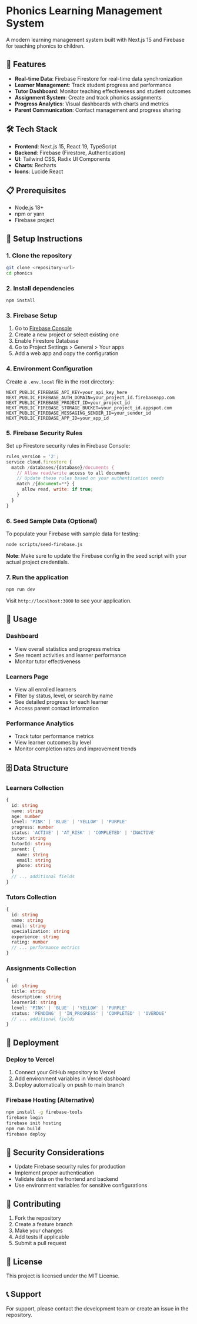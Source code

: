 # Phonics Learning Management System

A modern learning management system built with Next.js 15 and Firebase for teaching phonics to children.

## 🚀 Features

- **Real-time Data**: Firebase Firestore for real-time data synchronization
- **Learner Management**: Track student progress and performance
- **Tutor Dashboard**: Monitor teaching effectiveness and student outcomes
- **Assignment System**: Create and track phonics assignments
- **Progress Analytics**: Visual dashboards with charts and metrics
- **Parent Communication**: Contact management and progress sharing

## 🛠️ Tech Stack

- **Frontend**: Next.js 15, React 19, TypeScript
- **Backend**: Firebase (Firestore, Authentication)
- **UI**: Tailwind CSS, Radix UI Components
- **Charts**: Recharts
- **Icons**: Lucide React

## 📋 Prerequisites

- Node.js 18+ 
- npm or yarn
- Firebase project

## 🔧 Setup Instructions

### 1. Clone the repository

```bash
git clone <repository-url>
cd phonics
```

### 2. Install dependencies

```bash
npm install
```

### 3. Firebase Setup

1. Go to [Firebase Console](https://console.firebase.google.com/)
2. Create a new project or select existing one
3. Enable Firestore Database
4. Go to Project Settings > General > Your apps
5. Add a web app and copy the configuration

### 4. Environment Configuration

Create a `.env.local` file in the root directory:

```env
NEXT_PUBLIC_FIREBASE_API_KEY=your_api_key_here
NEXT_PUBLIC_FIREBASE_AUTH_DOMAIN=your_project_id.firebaseapp.com
NEXT_PUBLIC_FIREBASE_PROJECT_ID=your_project_id
NEXT_PUBLIC_FIREBASE_STORAGE_BUCKET=your_project_id.appspot.com
NEXT_PUBLIC_FIREBASE_MESSAGING_SENDER_ID=your_sender_id
NEXT_PUBLIC_FIREBASE_APP_ID=your_app_id
```

### 5. Firebase Security Rules

Set up Firestore security rules in Firebase Console:

```javascript
rules_version = '2';
service cloud.firestore {
  match /databases/{database}/documents {
    // Allow read/write access to all documents
    // Update these rules based on your authentication needs
    match /{document=**} {
      allow read, write: if true;
    }
  }
}
```

### 6. Seed Sample Data (Optional)

To populate your Firebase with sample data for testing:

```bash
node scripts/seed-firebase.js
```

**Note**: Make sure to update the Firebase config in the seed script with your actual project credentials.

### 7. Run the application

```bash
npm run dev
```

Visit `http://localhost:3000` to see your application.

## 📱 Usage

### Dashboard
- View overall statistics and progress metrics
- See recent activities and learner performance
- Monitor tutor effectiveness

### Learners Page
- View all enrolled learners
- Filter by status, level, or search by name
- See detailed progress for each learner
- Access parent contact information

### Performance Analytics
- Track tutor performance metrics
- View learner outcomes by level
- Monitor completion rates and improvement trends

## 🗄️ Data Structure

### Learners Collection
```typescript
{
  id: string
  name: string
  age: number
  level: 'PINK' | 'BLUE' | 'YELLOW' | 'PURPLE'
  progress: number
  status: 'ACTIVE' | 'AT_RISK' | 'COMPLETED' | 'INACTIVE'
  tutor: string
  tutorId: string
  parent: {
    name: string
    email: string
    phone: string
  }
  // ... additional fields
}
```

### Tutors Collection
```typescript
{
  id: string
  name: string
  email: string
  specialization: string
  experience: string
  rating: number
  // ... performance metrics
}
```

### Assignments Collection
```typescript
{
  id: string
  title: string
  description: string
  learnerId: string
  level: 'PINK' | 'BLUE' | 'YELLOW' | 'PURPLE'
  status: 'PENDING' | 'IN_PROGRESS' | 'COMPLETED' | 'OVERDUE'
  // ... additional fields
}
```

## 🚀 Deployment

### Deploy to Vercel

1. Connect your GitHub repository to Vercel
2. Add environment variables in Vercel dashboard
3. Deploy automatically on push to main branch

### Firebase Hosting (Alternative)

```bash
npm install -g firebase-tools
firebase login
firebase init hosting
npm run build
firebase deploy
```

## 🔐 Security Considerations

- Update Firebase security rules for production
- Implement proper authentication
- Validate data on the frontend and backend
- Use environment variables for sensitive configurations

## 🤝 Contributing

1. Fork the repository
2. Create a feature branch
3. Make your changes
4. Add tests if applicable
5. Submit a pull request

## 📄 License

This project is licensed under the MIT License.

## 📞 Support

For support, please contact the development team or create an issue in the repository.
